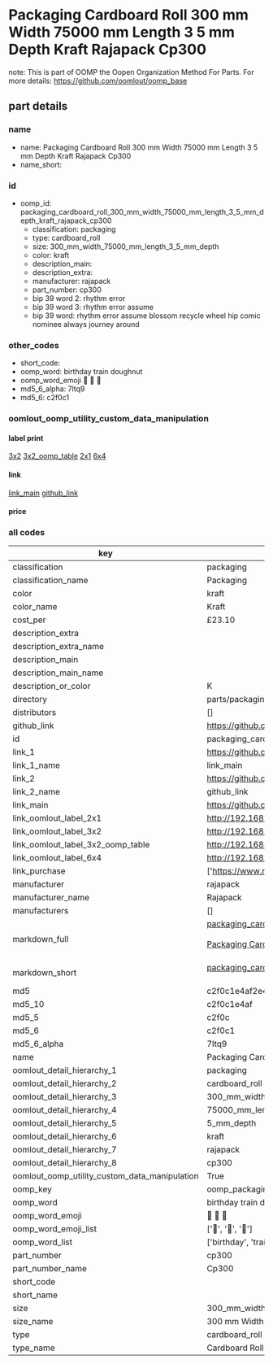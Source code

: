 # Packaging Cardboard Roll 300 mm Width 75000 mm Length 3 5 mm Depth Kraft Rajapack Cp300  

note: This is part of OOMP the Oopen Organization Method For Parts. For more details: https://github.com/oomlout/oomp_base

##  part details





### name
* name: Packaging Cardboard Roll 300 mm Width 75000 mm Length 3 5 mm Depth Kraft Rajapack Cp300
* name_short: 
### id
* oomp_id: packaging_cardboard_roll_300_mm_width_75000_mm_length_3_5_mm_depth_kraft_rajapack_cp300
  * classification: packaging
  * type: cardboard_roll
  * size: 300_mm_width_75000_mm_length_3_5_mm_depth
  * color: kraft
  * description_main: 
  * description_extra: 
  * manufacturer: rajapack
  * part_number: cp300
  * bip 39 word 2: rhythm error
  * bip 39 word 3: rhythm error assume
  * bip 39 word: rhythm error assume blossom recycle wheel hip comic nominee always journey around

### other_codes
* short_code: 
* oomp_word: birthday train doughnut
* oomp_word_emoji :birthday: :train: :doughnut:
* md5_6_alpha: 7ltq9
* md5_6: c2f0c1






### oomlout_oomp_utility_custom_data_manipulation
#### label print
[3x2](http://192.168.1.245:1112/?label=oomp%207ltq9)
[3x2_oomp_table](http://192.168.1.107:1112/?label=oomp%207ltq9)
[2x1](http://192.168.1.242:1112/?label=oomp%207ltq9)
[6x4](http://192.168.1.55:1112/?label=oomp%207ltq9)    

#### link

[link_main](https://github.com/oomlout/oomlout_oomp_current_version_messy/tree/main/parts/packaging_cardboard_roll_300_mm_width_75000_mm_length_3_5_mm_depth_kraft_rajapack_cp300) [github_link](https://github.com/oomlout/oomlout_oomp_part_src/tree/main/parts/packaging_cardboard_roll_300_mm_width_75000_mm_length_3_5_mm_depth_kraft_rajapack_cp300)                             

#### price







### all codes 
| key | value |  
| --- | --- |  
| classification | packaging |  
| classification_name | Packaging |  
| color | kraft |  
| color_name | Kraft |  
| cost_per | £23.10 |  
| description_extra |  |  
| description_extra_name |  |  
| description_main |  |  
| description_main_name |  |  
| description_or_color | K  |  
| directory | parts/packaging_cardboard_roll_300_mm_width_75000_mm_length_3_5_mm_depth_kraft_rajapack_cp300 |  
| distributors | [] |  
| github_link | https://github.com/oomlout/oomlout_oomp_part_src/tree/main/parts/packaging_cardboard_roll_300_mm_width_75000_mm_length_3_5_mm_depth_kraft_rajapack_cp300 |  
| id | packaging_cardboard_roll_300_mm_width_75000_mm_length_3_5_mm_depth_kraft_rajapack_cp300 |  
| link_1 | https://github.com/oomlout/oomlout_oomp_current_version_messy/tree/main/parts/packaging_cardboard_roll_300_mm_width_75000_mm_length_3_5_mm_depth_kraft_rajapack_cp300 |  
| link_1_name | link_main |  
| link_2 | https://github.com/oomlout/oomlout_oomp_part_src/tree/main/parts/packaging_cardboard_roll_300_mm_width_75000_mm_length_3_5_mm_depth_kraft_rajapack_cp300 |  
| link_2_name | github_link |  
| link_main | https://github.com/oomlout/oomlout_oomp_current_version_messy/tree/main/parts/packaging_cardboard_roll_300_mm_width_75000_mm_length_3_5_mm_depth_kraft_rajapack_cp300 |  
| link_oomlout_label_2x1 | http://192.168.1.242:1112/?label=oomp%207ltq9 |  
| link_oomlout_label_3x2 | http://192.168.1.245:1112/?label=oomp%207ltq9 |  
| link_oomlout_label_3x2_oomp_table | http://192.168.1.107:1112/?label=oomp%207ltq9 |  
| link_oomlout_label_6x4 | http://192.168.1.55:1112/?label=oomp%207ltq9 |  
| link_purchase | ['https://www.rajapack.co.uk/protective-packaging/paper-packaging/corrugated-cardboard-rolls_PDT05562.html'] |  
| manufacturer | rajapack |  
| manufacturer_name | Rajapack |  
| manufacturers | [] |  
| markdown_full | [packaging_cardboard_roll_300_mm_width_75000_mm_length_3_5_mm_depth_kraft_rajapack_cp300](https://github.com/oomlout/oomlout_oomp_current_version_messy/tree/main/parts/packaging_cardboard_roll_300_mm_width_75000_mm_length_3_5_mm_depth_kraft_rajapack_cp300)<br>[](https://github.com/oomlout/oomlout_oomp_current_version_messy/tree/main/parts/packaging_cardboard_roll_300_mm_width_75000_mm_length_3_5_mm_depth_kraft_rajapack_cp300)<br>[Packaging Cardboard Roll 300 Mm Width 75000 Mm Length 3 5 Mm Depth Kraft Rajapack Cp300](https://github.com/oomlout/oomlout_oomp_current_version_messy/tree/main/parts/packaging_cardboard_roll_300_mm_width_75000_mm_length_3_5_mm_depth_kraft_rajapack_cp300)<br><br> |  
| markdown_short | [packaging_cardboard_roll_300_mm_width_75000_mm_length_3_5_mm_depth_kraft_rajapack_cp300](https://github.com/oomlout/oomlout_oomp_current_version_messy/tree/main/parts/packaging_cardboard_roll_300_mm_width_75000_mm_length_3_5_mm_depth_kraft_rajapack_cp300)<br><br> |  
| md5 | c2f0c1e4af2e4d7fe859f1801bd335c6 |  
| md5_10 | c2f0c1e4af |  
| md5_5 | c2f0c |  
| md5_6 | c2f0c1 |  
| md5_6_alpha | 7ltq9 |  
| name | Packaging Cardboard Roll 300 mm Width 75000 mm Length 3 5 mm Depth Kraft Rajapack Cp300 |  
| oomlout_detail_hierarchy_1 | packaging |  
| oomlout_detail_hierarchy_2 | cardboard_roll |  
| oomlout_detail_hierarchy_3 | 300_mm_width |  
| oomlout_detail_hierarchy_4 | 75000_mm_length |  
| oomlout_detail_hierarchy_5 | 5_mm_depth |  
| oomlout_detail_hierarchy_6 | kraft |  
| oomlout_detail_hierarchy_7 | rajapack |  
| oomlout_detail_hierarchy_8 | cp300 |  
| oomlout_oomp_utility_custom_data_manipulation | True |  
| oomp_key | oomp_packaging_cardboard_roll_300_mm_width_75000_mm_length_3_5_mm_depth_kraft_rajapack_cp300 |  
| oomp_word | birthday train doughnut |  
| oomp_word_emoji | :birthday: :train: :doughnut: |  
| oomp_word_emoji_list | [':birthday:', ':train:', ':doughnut:'] |  
| oomp_word_list | ['birthday', 'train', 'doughnut'] |  
| part_number | cp300 |  
| part_number_name | Cp300 |  
| short_code |  |  
| short_name |  |  
| size | 300_mm_width_75000_mm_length_3_5_mm_depth |  
| size_name | 300 mm Width 75000 mm Length 3 5 mm Depth |  
| type | cardboard_roll |  
| type_name | Cardboard Roll |  
